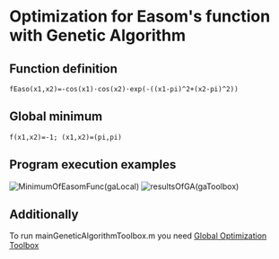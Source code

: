 # Optimization for Easom's function with Genetic Algorithm
## Function definition
`fEaso(x1,x2)=-cos(x1)·cos(x2)·exp(-((x1-pi)^2+(x2-pi)^2))`
## Global minimum
`f(x1,x2)=-1; (x1,x2)=(pi,pi)`
## Program execution examples
![MinimumOfEasomFunc(gaLocal)](https://user-images.githubusercontent.com/33631875/83304413-7e8f1b00-a207-11ea-94dc-7bd9ace74149.jpg)
![resultsOfGA(gaToolbox)](https://user-images.githubusercontent.com/33631875/83304610-d3cb2c80-a207-11ea-8763-b6c975d249d0.jpg)
## Additionally
To run mainGeneticAlgorithmToolbox.m you need [Global Optimization Toolbox](https://www.mathworks.com/products/global-optimization.html)
